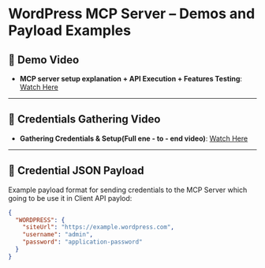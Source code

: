 # WordPress MCP Server – Demos and Payload Examples

## 🎥 Demo Video
- **MCP server setup explanation + API Execution + Features Testing**: [Watch Here](https://your-demo-video-link.com)

---

## 🎥 Credentials Gathering Video
- **Gathering Credentials & Setup(Full ene - to - end video)**: [Watch Here](https://your-demo-video-link.com)

---

## 🔐 Credential JSON Payload
Example payload format for sending credentials to the MCP Server which going to be use it in Client API paylod:
```json
{
  "WORDPRESS": {
    "siteUrl": "https://example.wordpress.com",
    "username": "admin",
    "password": "application-password"
  }
}
